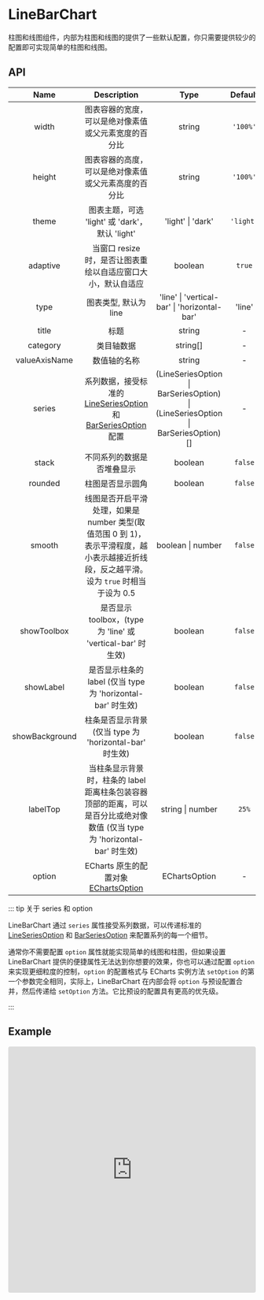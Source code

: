 # LineBarChart

柱图和线图组件，内部为柱图和线图的提供了一些默认配置，你只需要提供较少的配置即可实现简单的柱图和线图。

## API


|    Name     |                     Description                  |         Type          |             Default              |
| :---------: | :----------------------------------------------: | :-------------------: | :------------------------------: |
|    width    | 图表容器的宽度，可以是绝对像素值或父元素宽度的百分比 | string  | `'100%'` |
|   height    | 图表容器的高度，可以是绝对像素值或父元素高度的百分比 | string  | `'100%'` |
|   theme   | 图表主题，可选 'light' 或 'dark'，默认 'light' | 'light' \| 'dark'  | `'light'` |
|  adaptive   | 当窗口 resize 时，是否让图表重绘以自适应窗口大小，默认自适应    | boolean | `true`  |
|    type     | 图表类型, 默认为 line  |'line' \| 'vertical-bar' \| 'horizontal-bar'| 'line'  |
|    title    | 标题                                             |  string     |    -    |
|  category   | 类目轴数据                                        |  string[]   |    -    |
|valueAxisName| 数值轴的名称                                        |  string   |    -    |
|   series    | 系列数据，接受标准的 [LineSeriesOption](https://echarts.apache.org/zh/option.html#series-line) 和 [BarSeriesOption](https://echarts.apache.org/zh/option.html#series-bar) 配置 |  (LineSeriesOption \| BarSeriesOption) \| (LineSeriesOption \| BarSeriesOption)[] |  -  |
|    stack    | 不同系列的数据是否堆叠显示                                    |   boolean  |   `false`  |
|    rounded  | 柱图是否显示圆角                                             |   boolean  |   `false`   |
|   smooth    | 线图是否开启平滑处理，如果是 number 类型(取值范围 0 到 1)，表示平滑程度，越小表示越接近折线段，反之越平滑。设为 `true` 时相当于设为 0.5             |   boolean \| number    |   `false`  |
| showToolbox | 是否显示 toolbox，(type 为 'line' 或 'vertical-bar' 时生效) |   boolean  |  `false` |
|  showLabel  | 是否显示柱条的 label (仅当 type 为 'horizontal-bar' 时生效) |  boolean   | `false` |
| showBackground | 柱条是否显示背景 (仅当 type 为 'horizontal-bar' 时生效) |  boolean   | `false` |
| labelTop | 当柱条显示背景时，柱条的 label 距离柱条包装容器顶部的距离，可以是百分比或绝对像数值 (仅当 type 为 'horizontal-bar' 时生效) |  string \| number   | `25%` |
| option | ECharts 原生的配置对象 [EChartsOption](https://echarts.apache.org/zh/option.html)  | EChartsOption |    -     |



::: tip 关于 series 和 option

LineBarChart 通过 `series` 属性接受系列数据，可以传递标准的 [LineSeriesOption](https://echarts.apache.org/zh/option.html#series-line) 和 [BarSeriesOption](https://echarts.apache.org/zh/option.html#series-bar) 来配置系列的每一个细节。

通常你不需要配置 `option` 属性就能实现简单的线图和柱图，但如果设置 LineBarChart 提供的便捷属性无法达到你想要的效果，你也可以通过配置 `option` 来实现更细粒度的控制，`option` 的配置格式与 ECharts 实例方法 `setOption` 的第一个参数完全相同，实际上，LineBarChart 在内部会将 `option` 与预设配置合并，然后传递给 `setOption` 方法。它比预设的配置具有更高的优先级。

:::


## Example
<iframe src="https://codesandbox.io/embed/vue-echarts-demo-pujot?fontsize=14&hidenavigation=1&initialpath=%2Fline-bar-chart&module=%2Fsrc%2Fdemo%2Fline-bar-chart-demo.vue&theme=light"
     style="width:100%; height:500px; border:0; border-radius: 4px; overflow:hidden;"
     title="vue-echarts-demo"
     allow="accelerometer; ambient-light-sensor; camera; encrypted-media; geolocation; gyroscope; hid; microphone; midi; payment; usb; vr; xr-spatial-tracking"
     sandbox="allow-forms allow-modals allow-popups allow-presentation allow-same-origin allow-scripts"
   ></iframe>
